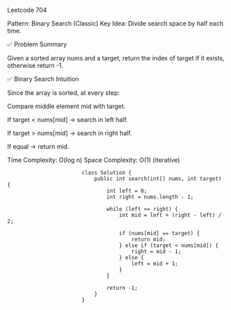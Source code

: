 Leetcode 704

Pattern: Binary Search (Classic)
Key Idea: Divide search space by half each time.

✅ Problem Summary

Given a sorted array nums and a target, return the index of target if it exists, otherwise return -1.

✅ Binary Search Intuition

Since the array is sorted, at every step:

Compare middle element mid with target.

If target < nums[mid] → search in left half.

If target > nums[mid] → search in right half.

If equal → return mid.

Time Complexity: O(log n)
Space Complexity: O(1) (iterative)

                            class Solution {
                                public int search(int[] nums, int target) {
                                    int left = 0;
                                    int right = nums.length - 1;

                                    while (left <= right) {
                                        int mid = left + (right - left) / 2;

                                        if (nums[mid] == target) {
                                            return mid;
                                        } else if (target < nums[mid]) {
                                            right = mid - 1;
                                        } else {
                                            left = mid + 1;
                                        }
                                    }

                                    return -1;
                                }
                            }

